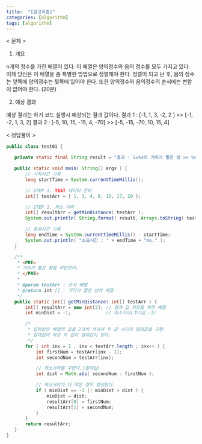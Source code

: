 ```yaml
---
title:  "[알고리즘]"
categories: [algorithm]
tags: [algorithm]
---
```


< 문제 >
 1. 개요
 
 n개의 정수를 가진 배열이 있다. 이 배열은 양의정수와 음의 정수를 모두 가지고 있다. 이제 당신은 이 배열을 좀 특별한 방법으로 정렬해야 한다.
 정렬이 되고 난 후, 음의 정수는 앞쪽에 양의정수는 뒷쪽에 있어야 한다. 
 또한 양의정수와 음의정수의 순서에는 변함이 없어야 한다. (20분)
 
 2. 예상 결과
 
 예상 결과는 하기 코드 실행시 예상되는 결과 값이다.
 결과 1 : [-1, 1, 3, -2, 2 ]  >> [-1, -2, 1, 3, 2]
 결과 2 : [-5, 10, 15, -15, 4, -70]  >> [-5, -15, -70, 10, 15, 4] 


 < 정답풀이 >
 
 ``` java
 public class test01 {

	private static final String result = "결과 : S=%s의 거리가 짧은 쌍 >> %d,  %d";

	public static void main( String[] args ) {
		// 시작시간 기록
		long startTime = System.currentTimeMillis();

		// STEP 1. TEST 데이터 준비
		int[] testArr = { 1, 3, 4, 8, 13, 17, 20 };

		// STEP 2. 최소 거리
		int[] resultArr = getMinDistance( testArr );
		System.out.println( String.format( result, Arrays.toString( testArr ), resultArr[0], resultArr[1] ) );

		// 종료시간 기록
		long endTime = System.currentTimeMillis() - startTime;
		System.out.println( "소요시간 : " + endTime + "ms." );
	}

	/**
	 * <PRE>
	 * 거리가 짧은 쌍을 리턴한다.
	 * </PRE>
	 * 
	 * @param testArr : 숫자 배열
	 * @return int [] : 거리가 짧은 쌍의 배열
	 */
	public static int[] getMinDistance( int[] testArr ) {
		int[] resultArr = new int[2]; // 결과 값 저장을 위한 배열
		int minDist = -1;             // 최소거리(초기값 -1)

		/*
		 * 입력받은 배열의 값을 2개씩 꺼내서 두 값 사이의 절대값을 구함. 
		 * 절대값이 작은 두 값이 결과값이 된다.
		 */
		for ( int inx = 1 ; inx < testArr.length ; inx++ ) {
			int firstNum = testArr[inx - 1];
			int secondNum = testArr[inx];

			// 최소거리를 구한다.(절대값)
			int dist = Math.abs( secondNum - firstNum );

			// 최소거리가 더 적은 경우 갱신한다.
			if ( minDist == -1 || minDist > dist ) {
				minDist = dist;
				resultArr[0] = firstNum;
				resultArr[1] = secondNum;
			}
		}
		return resultArr;
	}
}
```